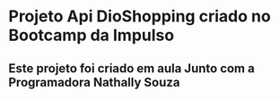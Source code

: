 # Projeto Api DioShopping criado no Bootcamp da Impulso

## Este projeto foi criado em aula Junto com a Programadora Nathally Souza
